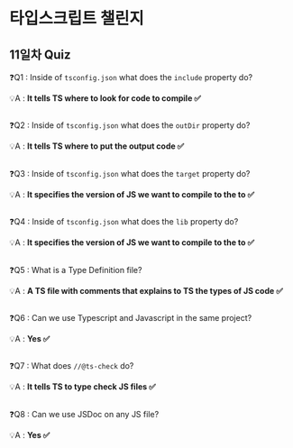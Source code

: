 # 타입스크립트 챌린지

## 11일차 Quiz

❓Q1 : Inside of `tsconfig.json` what does the `include` property do?

💡A : **It tells TS where to look for code to compile ✅**

##

❓Q2 : Inside of `tsconfig.json` what does the `outDir` property do?

💡A : **It tells TS where to put the output code ✅**

##

❓Q3 : Inside of `tsconfig.json` what does the `target` property do?

💡A : **It specifies the version of JS we want to compile to the to ✅**

##

❓Q4 : Inside of `tsconfig.json` what does the `lib` property do?

💡A : **It specifies the version of JS we want to compile to the to ✅**

##

❓Q5 : What is a Type Definition file?

💡A : **A TS file with comments that explains to TS the types of JS code ✅**

##

❓Q6 : Can we use Typescript and Javascript in the same project?

💡A : **Yes ✅**

##

❓Q7 : What does `//@ts-check` do?

💡A : **It tells TS to type check JS files ✅**

##

❓Q8 : Can we use JSDoc on any JS file?

💡A : **Yes ✅**